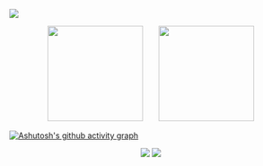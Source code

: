 ![](https://raw.githubusercontent.com/jerry609/jerry609/main/dist/github-contribution-grid-snake.svg)

<div align="center">
<span>&emsp;&emsp;</span>
<img height="170px" src="https://github-readme-stats.vercel.app/api?username=jerry609" /><span>&emsp;&emsp;</span><img height="170px" src="https://github-readme-stats.vercel.app/api/top-langs/?username=jerry609&layout=compact&langs_count=8" />
<span>&emsp;&emsp;</span>
</div>

[![Ashutosh's github activity graph](https://github-readme-activity-graph-jerry609.vercel.app/graph?username=jerry609&theme=github-light)](https://github.com/ashutosh00710/github-readme-activity-graph)


<div align="center">
    <img  src="https://github-readme-streak-stats.herokuapp.com/?user=jerry609" />
    <img  src="https://github-profile-trophy.vercel.app/?username=jerry609" />
</div>
